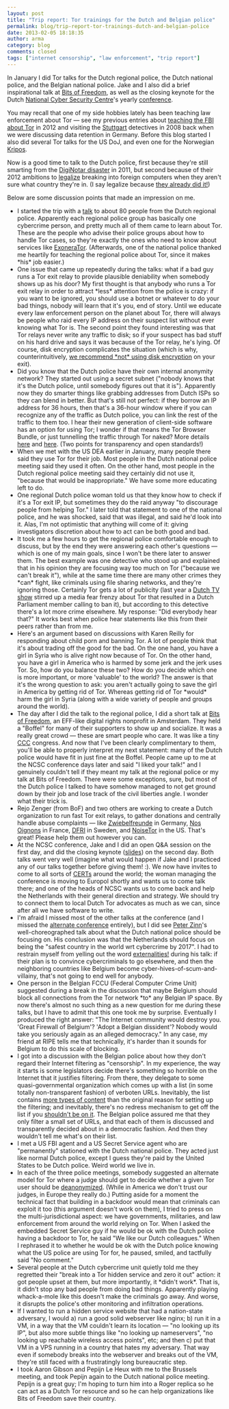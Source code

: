 ```yaml
---
layout: post
title: "Trip report: Tor trainings for the Dutch and Belgian police"
permalink: blog/trip-report-tor-trainings-dutch-and-belgian-police
date: 2013-02-05 18:18:35
author: arma
category: blog
comments: closed
tags: ["internet censorship", "law enforcement", "trip report"]
---
```


In January I did Tor talks for the Dutch regional police, the Dutch national police, and the Belgian national police. Jake and I also did a brief inspirational talk at [Bits of Freedom](https://www.bof.nl/home/english-bits-of-freedom/), as well as the closing keynote for the Dutch [National Cyber Security Centre](https://www.ncsc.nl/english)'s yearly [conference](https://www.ncsc.nl/english/conference).

You may recall that one of my side hobbies lately has been teaching law enforcement about Tor — see my previous entries about [teaching the FBI about Tor](https://blog.torproject.org/blog/trip-report-october-fbi-conference) in 2012 and visiting the [Stuttgart](https://blog.torproject.org/blog/talking-german-police-stuttgart) detectives in 2008 back when we were discussing data retention in Germany. Before this blog started I also did several Tor talks for the US DoJ, and even one for the Norwegian [Kripos](http://en.wikipedia.org/wiki/National_Criminal_Investigation_Service_%28Norway%29).

Now is a good time to talk to the Dutch police, first because they're still smarting from the [DigiNotar disaster](http://en.wikipedia.org/wiki/DigiNotar) in 2011, but second because of their 2012 ambitions to [legalize](https://www.bof.nl/2012/10/18/dutch-proposal-to-search-and-destroy-foreign-computers/) breaking into foreign computers when they aren't sure what country they're in. (I say legalize because [they already did it!](https://lists.torproject.org/pipermail/tor-talk/2011-September/021198.html))

Below are some discussion points that made an impression on me.

-   I started the trip with a [talk](http://freehaven.net/~arma/slides-dex13.pdf) to about 80 people from the Dutch regional police. Apparently each regional police group has basically one cybercrime person, and pretty much all of them came to learn about Tor. These are the people who advise their police groups about how to handle Tor cases, so they're exactly the ones who need to know about services like [ExoneraTor](https://metrics.torproject.org/exonerator.html). (Afterwards, one of the national police thanked me heartily for teaching the regional police about Tor, since it makes \*his\* job easier.)
-   One issue that came up repeatedly during the talks: what if a bad guy runs a Tor exit relay to provide plausible deniability when somebody shows up as his door? My first thought is that anybody who runs a Tor exit relay in order to attract \*less\* attention from the police is crazy: if you want to be ignored, you should use a botnet or whatever to do your bad things, nobody will learn that it's you, end of story. Until we educate every law enforcement person on the planet about Tor, there will always be people who raid every IP address on their suspect list without ever knowing what Tor is. The second point they found interesting was that Tor relays never write any traffic to disk; so if your suspect has bad stuff on his hard drive and says it was because of the Tor relay, he's lying. Of course, disk encryption complicates the situation (which is why, counterintuitively, [we recommend \*not\* using disk encryption](https://trac.torproject.org/projects/tor/wiki/doc/TorExitGuidelines) on your exit).
-   Did you know that the Dutch police have their own internal anonymity network? They started out using a secret subnet ("nobody knows that it's the Dutch police, until somebody figures out that it is"). Apparently now they do smarter things like grabbing addresses from Dutch ISPs so they can blend in better. But that's still not perfect: if they borrow an IP address for 36 hours, then that's a 36-hour window where if you can recognize any of the traffic as Dutch police, you can link the rest of the traffic to them too. I hear their new generation of client-side software has an option for using Tor; I wonder if that means the Tor Browser Bundle, or just tunnelling the traffic through Tor naked? More details [here](https://www.security.nl/artikel/41028/1/Politieprovider_laat_agenten_anoniem_rechercheren.html) and [here](http://www.nctv.nl/Images/security-infrastructure-for-irn_tcm126-444149.pdf). (Two points for transparency and open standards!)
-   When we met with the US DEA earlier in January, many people there said they use Tor for their job. Most people in the Dutch national police meeting said they used it often. On the other hand, most people in the Dutch regional police meeting said they certainly did not use it, "because that would be inappropriate." We have some more educating left to do.
-   One regional Dutch police woman told us that they know how to check if it's a Tor exit IP, but sometimes they do the raid anyway "to discourage people from helping Tor." I later told that statement to one of the national police, and he was shocked, said that was illegal, and said he'd look into it. Alas, I'm not optimistic that anything will come of it: giving investigators discretion about how to act can be both good and bad.
-   It took me a few hours to get the regional police comfortable enough to discuss, but by the end they were answering each other's questions — which is one of my main goals, since I won't be there later to answer them. The best example was one detective who stood up and explained that in his opinion they are focusing way too much on Tor ("because we can't break it"), while at the same time there are many other crimes they \*can\* fight, like criminals using file sharing networks, and they're ignoring those. Certainly Tor gets a lot of publicity (last year a [Dutch TV show](http://www.sbs6.nl/programmas/undercover-in-nederland/over) stirred up a media fear frenzy about Tor that resulted in a Dutch Parliament member calling to ban it), but according to this detective there's a lot more crime elsewhere. My response: "Did everybody hear that?" It works best when police hear statements like this from their peers rather than from me.
-   Here's an argument based on discussions with Karen Reilly for responding about child porn and banning Tor. A lot of people think that it's about trading off the good for the bad. On the one hand, you have a girl in Syria who is alive right now because of Tor. On the other hand, you have a girl in America who is harmed by some jerk and the jerk uses Tor. So, how do you balance these two? How do you decide which one is more important, or more 'valuable' to the world? The answer is that it's the wrong question to ask: you aren't actually going to save the girl in America by getting rid of Tor. Whereas getting rid of Tor \*would\* harm the girl in Syria (along with a wide variety of people and groups around the world).
-   The day after I did the talk to the regional police, I did a short talk at [Bits of Freedom](https://www.bof.nl/home/english-bits-of-freedom/), an EFF-like digital rights nonprofit in Amsterdam. They held a "Boffel" for many of their supporters to show up and socialize. It was a really great crowd — these are smart people who care. It was like a tiny [CCC](https://blog.torproject.org/blog/trip-report-29c3) congress. And now that I've been clearly complimentary to them, you'll be able to properly interpret my next statement: many of the Dutch police would have fit in just fine at the Boffel. People came up to me at the NCSC conference days later and said "I liked your talk!" and I genuinely couldn't tell if they meant my talk at the regional police or my talk at Bits of Freedom. There were some exceptions, sure, but most of the Dutch police I talked to have somehow managed to not get ground down by their job and lose track of the civil liberties angle. I wonder what their trick is.
-   Rejo Zenger (from BoF) and two others are working to create a Dutch organization to run fast Tor exit relays, to gather donations and centrally handle abuse complaints — like [Zwiebelfreunde](https://www.torservers.net/) in Germany, [Nos Oignons](http://nos-oignons.net/) in France, [DFRI](https://dfri.se/) in Sweden, and [NoiseTor](http://noisetor.net/) in the US. That's great! Please help them out however you can.
-   At the NCSC conference, Jake and I did an open Q&A session on the first day, and did the closing keynote ([slides](http://freehaven.net/~arma/slides-ncsc13.pdf)) on the second day. Both talks went very well (imagine what would happen if Jake and I practiced any of our talks together before giving them! :). We now have invites to come to all sorts of [CERTs](http://en.wikipedia.org/wiki/CERT_Coordination_Center) around the world; the woman managing the conference is moving to Europol shortly and wants us to come talk there; and one of the heads of NCSC wants us to come back and help the Netherlands with their general direction and strategy. We should try to connect them to local Dutch Tor advocates as much as we can, since after all we have software to write.
-   I'm afraid I missed most of the other talks at the conference (and I missed the [alternate conference](http://alt-s.nl/) entirely), but I did see [Peter Zinn](https://www.ncsc.nl/english/conference/conference-2013/speakers/peter-zinn.html)'s well-choreographed talk about what the Dutch national police should be focusing on. His conclusion was that the Netherlands should focus on being the "safest country in the world wrt cybercrime by 2017". I had to restrain myself from yelling out the word [externalities!](http://en.wikipedia.org/wiki/Externality) during his talk: if their plan is to convince cybercriminals to go elsewhere, and then the neighboring countries like Belgium become cyber-hives-of-scum-and-villainy, that's not going to end well for anybody.
-   One person in the Belgian FCCU (Federal Computer Crime Unit) suggested during a break in the discussion that maybe Belgium should block all connections from the Tor network \*to\* any Belgian IP space. By now there's almost no such thing as a new question for me during these talks, but I have to admit that this one took me by surprise. Eventually I produced the right answer: "The Internet community would destroy you. 'Great Firewall of Belgium'? 'Adopt a Belgian dissident'? Nobody would take you seriously again as an alleged democracy." In any case, my friend at RIPE tells me that technically, it's harder than it sounds for Belgium to do this scale of blocking.
-   I got into a discussion with the Belgian police about how they don't regard their Internet filtering as "censorship". In my experience, the way it starts is some legislators decide there's something so horrible on the Internet that it justifies filtering. From there, they delegate to some quasi-governmental organization which comes up with a list (in some totally non-transparent fashion) of verboten URLs. Inevitably, the list contains [more types of content](http://thepiratebay.se/blog/195) than the original reason for setting up the filtering; and inevitably, there's no redress mechanism to get off the list if you [shouldn't be on it](http://www.smh.com.au/national/dentists-website-on-leaked-blacklist-20090319-93cl.html). The Belgian police assured me that they only filter a small set of URLs, and that each of them is discussed and transparently decided about in a democratic fashion. And then they wouldn't tell me what's on their list.
-   I met a US FBI agent and a US Secret Service agent who are "permanently" stationed with the Dutch national police. They acted just like normal Dutch police, except I guess they're paid by the United States to be Dutch police. Weird world we live in.
-   In each of the three police meetings, somebody suggested an alternate model for Tor where a judge should get to decide whether a given Tor user should be [deanonymized](https://www.torproject.org/docs/faq#Backdoor). (While in America we don't trust our judges, in Europe they really do.) Putting aside for a moment the technical fact that building in a backdoor would mean that criminals can exploit it too (this argument doesn't work on them), I tried to press on the multi-jurisdictional aspect: we have governments, militaries, and law enforcement from around the world relying on Tor. When I asked the embedded Secret Service guy if he would be ok with the Dutch police having a backdoor to Tor, he said "We like our Dutch colleagues." When I rephrased it to whether he would be ok with the Dutch police knowing what the US police are using Tor for, he paused, smiled, and tactfully said "No comment."
-   Several people at the Dutch cybercrime unit quietly told me they regretted their "break into a Tor hidden service and zero it out" action: it got people upset at them, but more importantly, it \*didn't work\*. That is, it didn't stop any bad people from doing bad things. Apparently playing whack-a-mole like this doesn't make the criminals go away. And worse, it disrupts the police's other monitoring and infiltration operations.
-   If I wanted to run a hidden service website that had a nation-state adversary, I would a) run a good solid webserver like nginx; b) run it in a VM, in a way that the VM couldn't learn its location — "no looking up its IP", but also more subtle things like "no looking up nameservers", "no looking up reachable wireless access points", etc; and then c) put that VM in a VPS running in a country that hates my adversary. That way even if somebody breaks into the webserver and breaks out of the VM, they're still faced with a frustratingly long bureaucratic step.
-   I took Aaron Gibson and Pepijn Le Heux with me to the Brussels meeting, and took Pepijn again to the Dutch national police meeting. Pepijn is a great guy; I'm hoping to turn him into a Roger replica so he can act as a Dutch Tor resource and so he can help organizations like Bits of Freedom save their country.

